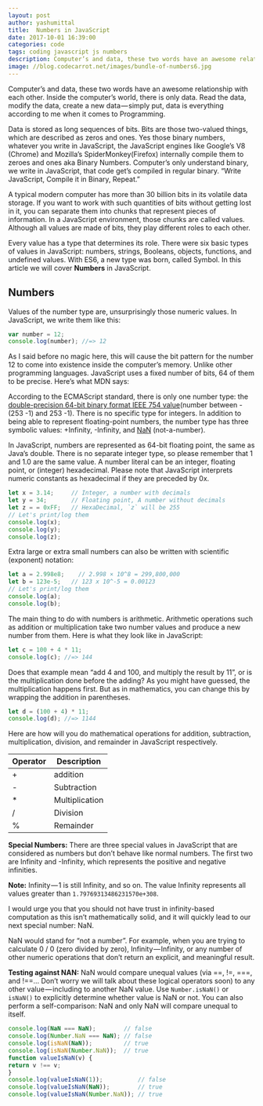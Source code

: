```yaml
---
layout: post
author: yashumittal
title:  Numbers in JavaScript
date: 2017-10-01 16:39:00
categories: code
tags: coding javascript js numbers
description: Computer’s and data, these two words have an awesome relationship with each other. Inside the computer’s world, there is only data.
image: //blog.codecarrot.net/images/bundle-of-numbers6.jpg
---
```


Computer’s and data, these two words have an awesome relationship with each other. Inside the computer’s world, there is only data. Read the data, modify the data, create a new data — simply put, data is everything according to me when it comes to Programming.

Data is stored as long sequences of bits. Bits are those two-valued things, which are described as zeros and ones. Yes those binary numbers, whatever you write in JavaScript, the JavaScript engines like Google’s V8 (Chrome) and Mozilla’s SpiderMonkey(Firefox) internally compile them to zeroes and ones aka Binary Numbers. Computer’s only understand binary, we write in JavaScript, that code get’s compiled in regular binary. “Write JavaScript, Compile it in Binary, Repeat.”

A typical modern computer has more than 30 billion bits in its volatile data storage. If you want to work with such quantities of bits without getting lost in it, you can separate them into chunks that represent pieces of information. In a JavaScript environment, those chunks are called values. Although all values are made of bits, they play different roles to each other.

Every value has a type that determines its role. There were six basic types of values in JavaScript: numbers, strings, Booleans, objects, functions, and undefined values. With ES6, a new type was born, called Symbol. In this article we will cover **Numbers** in JavaScript.

## Numbers

Values of the number type are, unsurprisingly those numeric values. In JavaScript, we write them like this:

```js
var number = 12;
console.log(number); //=> 12
```

As I said before no magic here, this will cause the bit pattern for the number 12 to come into existence inside the computer’s memory. Unlike other programming languages. JavaScript uses a fixed number of bits, 64 of them to be precise. Here’s what MDN says:

According to the ECMAScript standard, there is only one number type: the [double-precision 64-bit binary format IEEE 754 value](//en.wikipedia.org/wiki/Double_precision_floating-point_format)(number between -(253 -1) and 253 -1). There is no specific type for integers. In addition to being able to represent floating-point numbers, the number type has three symbolic values: +Infinity, -Infinity, and [NaN](//developer.mozilla.org/en-US/docs/Web/JavaScript/Reference/Global_Objects/NaN) (not-a-number).

In JavaScript, numbers are represented as 64-bit floating point, the same as Java’s double. There is no separate integer type, so please remember that 1 and 1.0 are the same value. A number literal can be an integer, floating point, or (integer) hexadecimal. Please note that JavaScript interprets numeric constants as hexadecimal if they are preceded by 0x.

```js
let x = 3.14;     // Integer, a number with decimals
let y = 34;       // Floating point, A number without decimals
let z = = 0xFF;   // HexaDecimal, `z` will be 255
// Let's print/log them
console.log(x);
console.log(y);
console.log(z);
```

Extra large or extra small numbers can also be written with scientific (exponent) notation:

```js
let a = 2.998e8;    // 2.998 × 10^8 = 299,800,000
let b = 123e-5;   // 123 x 10^-5 = 0.00123
// Let's print/log them
console.log(a);
console.log(b);
```

The main thing to do with numbers is arithmetic. Arithmetic operations such as addition or multiplication take two number values and produce a new number from them. Here is what they look like in JavaScript:

```js
let c = 100 + 4 * 11;
console.log(c); //=> 144
```

Does that example mean “add 4 and 100, and multiply the result by 11”, or is the multiplication done before the adding? As you might have guessed, the multiplication happens first. But as in mathematics, you can change this by wrapping the addition in parentheses.

```js
let d = (100 + 4) * 11;
console.log(d); //=> 1144
```

Here are how will you do mathematical operations for addition, subtraction, multiplication, division, and remainder in JavaScript respectively.

| Operator | Description |
| ----- | ----- |
| + | addition |
| - | Subtraction |
| * | Multiplication |
| / | Division |
| % | Remainder |

**Special Numbers:** There are three special values in JavaScript that are considered as numbers but don’t behave like normal numbers. The first two are Infinity and -Infinity, which represents the positive and negative infinities.

**Note:** Infinity — 1 is still Infinity, and so on. The value Infinity represents all values greater than `1.79769313486231570e+308`.

I would urge you that you should not have trust in infinity-based computation as this isn’t mathematically solid, and it will quickly lead to our next special number: NaN.

NaN would stand for “not a number”. For example, when you are trying to calculate 0 / 0 (zero divided by zero), Infinity — Infinity, or any number of other numeric operations that don’t return an explicit, and meaningful result.

**Testing against NAN:** NaN would compare unequal values (via ==, !=, ===, and !==… Don’t worry we will talk about these logical operators soon) to any other value — including to another NaN value. Use `Number.isNaN()` or `isNaN()` to explicitly determine whether value is NaN or not. You can also perform a self-comparison: NaN and only NaN will compare unequal to itself.

```js
console.log(NaN === NaN);        // false
console.log(Number.NaN === NaN); // false
console.log(isNaN(NaN));         // true
console.log(isNaN(Number.NaN));  // true
function valueIsNaN(v) {
return v !== v;
}
console.log(valueIsNaN(1));          // false
console.log(valueIsNaN(NaN));        // true
console.log(valueIsNaN(Number.NaN)); // true
```
